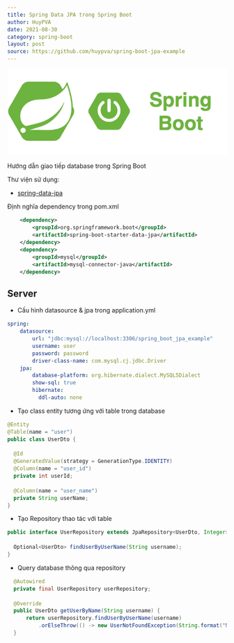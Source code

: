 ```yaml
---
title: Spring Data JPA trong Spring Boot
author: HuyPVA
date: 2021-08-30
category: spring-boot
layout: post
source: https://github.com/huypva/spring-boot-jpa-example
---
```


<div align="center">
    <img src="../assets/images/spring_boot_icon.png"/>
</div>

Hướng dẫn giao tiếp database trong Spring Boot

Thư viện sử dụng:
- [spring-data-jpa](https://spring.io/projects/spring-data-jpa)

Định nghĩa dependency trong pom.xml
```xml
    <dependency>
        <groupId>org.springframework.boot</groupId>
        <artifactId>spring-boot-starter-data-jpa</artifactId>
    </dependency>
    <dependency>
        <groupId>mysql</groupId>
        <artifactId>mysql-connector-java</artifactId>
    </dependency>
```

## Server

- Cấu hình datasource & jpa trong application.yml
```yml
spring:
    datasource:
        url: "jdbc:mysql://localhost:3306/spring_boot_jpa_example"
        username: user
        password: password
        driver-class-name: com.mysql.cj.jdbc.Driver
    jpa:
        database-platform: org.hibernate.dialect.MySQL5Dialect
        show-sql: true
        hibernate:
          ddl-auto: none
``` 

- Tạo class entity tương ứng với table trong database

```java
@Entity
@Table(name = "user")
public class UserDto {

  @Id
  @GeneratedValue(strategy = GenerationType.IDENTITY)
  @Column(name = "user_id")
  private int userId;

  @Column(name = "user_name")
  private String userName;
}
``` 

- Tạo Repository thao tác với table

```java
public interface UserRepository extends JpaRepository<UserDto, Integer> {

  Optional<UserDto> findUserByUserName(String username);
}
```

- Query database thông qua repository

```java
  @Autowired
  private final UserRepository userRepository;
  
  @Override
  public UserDto getUserByName(String username) {
      return userRepository.findUserByUserName(username)
          .orElseThrow(() -> new UserNotFoundException(String.format("Not found user by name %s", username)));
  }
```